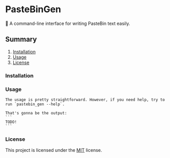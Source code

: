 # PasteBinGen
:memo: A command-line interface for writing PasteBin text easily.

## Summary

1. [Installation](#installation)
2. [Usage](#usage)
3. [License](#license)

### Installation

### Usage

    The usage is pretty straightforward. However, if you need help, try to run `pastebin_gen --help`.

    That's gonna be the output:
    ```
    TODO!
    ```
### License

This project is licensed under the [MIT](LICENSE) license.
